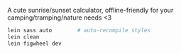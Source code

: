 A cute sunrise/sunset calculator, offline-friendly for your camping/tramping/nature needs <3

```bash
lein sass auto        # auto-recompile styles
lein clean
lein figwheel dev
```
